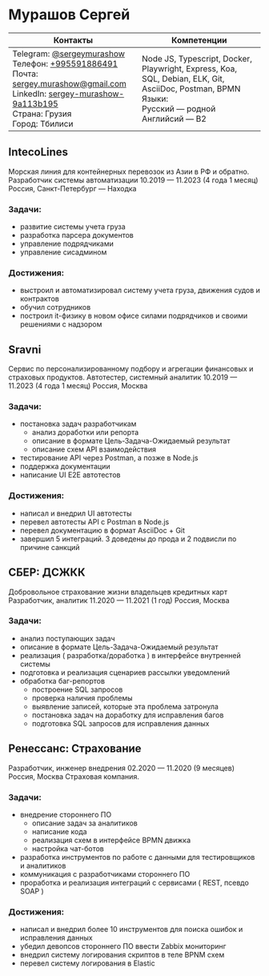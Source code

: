 # Мурашов Сергей
| Контакты                                                     | Компетенции                                                  |
|--------------------------------------------------------------|--------------------------------------------------------------|
| Telegram: [@sergeymurashow](https://t.me/sergeymurashow)<br>Телефон: [+995591886491](tel:+995591886491)<br>Почта: sergey.murashow@gmail.com<br>LinkedIn: [sergey-murashow-9a113b195](https://www.linkedin.com/in/sergey-murashow-9a113b195/)<br>Страна: Грузия<br>Город: Тбилиси | Node JS, Typescript, Docker, Playwright, Express, Koa, SQL, Debian, ELK, Git, AsciiDoc, Postman, BPMN<br>Языки:<br>Русский — родной<br>Английсий — B2 |
## **IntecoLines**
Морская линия для контейнерных перевозок из Азии в РФ и обратно.
Разработчик системы автоматизации
10.2019 — 11.2023 (4 года 1 месяц)
Россия, Санкт-Петербург — Находка
### Задачи:
* развитие системы учета груза
* разработка парсера документов
* управление подрядчиками
* управление сисадмином
### Достижения: 
* выстроил и автоматизировал систему учета груза, движения судов и контрактов
* обучил сотрудников
* построил it-физику в новом офисе силами подрядчиков и своими решениями с надзором 
## Sravni
Сервис по персонализированному подбору и агрегации финансовых и страховых продуктов.
Автотестер, системный аналитик
10.2019 — 11.2023 (4 года 1 месяц)
Россия, Москва
### Задачи:
* постановка задач разработчикам
  * анализ доработки или репорта
  * описание в формате Цель-Задача-Ожидаемый результат
  * описание схем API взаимодействия
* тестирование API через Postman, а позже в Node.js
* поддержка документации
* написание UI E2E автотестов
### Достижения: 
* написал и внедрил UI автотесты
* перевел автотесты API с Postman в Node.js
* перевел документацию в формат AsciiDoc + Git
* завершил 5 интеграций. 3 доведены до прода и 2 подвисли по причине санкций
## СБЕР: ДСЖКК
Добровольное страхование жизни владельцев кредитных карт
Разработчик, аналитик
11.2020 — 11.2021 (1 год)
Россия, Москва
### Задачи:
* анализ поступающих задач
* описание в формате Цель-Задача-Ожидаемый результат
* реализация ( разработка/доработка ) в интерфейсе внутренней системы
* подготовка и реализация сценариев рассылки уведомлений
* обработка баг-репортов
  * построение SQL запросов
  * проверка наличия проблемы
  * выявление записей, которые эта проблема затронула
  * постановка задач на доработку для исправления багов
  * подготовка SQL запросов для исправления данных
## Ренессанс: Страхование
Разработчик, инженер внедрения
02.2020 — 11.2020 (9 месяцев)
Россия, Москва
Страховая компания.
### Задачи:
* внедрение стороннего ПО
  * описание задач за аналитиков
  * написание кода
  * реализация схем в интерфейсе BPMN движка
  * настройка чат-ботов
* разработка инструментов по работе с данными для тестировщиков и аналитиков
* коммуникация с разработчиками стороннего ПО
* проработка и реализация интеграций с сервисами ( REST, псевдо SOAP )
### Достижения: 
* написал и внедрил более 10 инструментов для поиска ошибок и исправления данных
* убедил девопсов стороннего ПО ввести Zabbix мониторинг
* внедрил систему логирования скриптов в теле BPNM схем
* перевел систему логирования в Elastic
